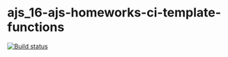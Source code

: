 # ajs_16-ajs-homeworks-ci-template-functions
[![Build status](https://ci.appveyor.com/api/projects/status/9h88hfu1s4mt6a8k?svg=true)](https://ci.appveyor.com/project/AllaKru/ajs-16-ajs-homeworks-ci-template-functions)
